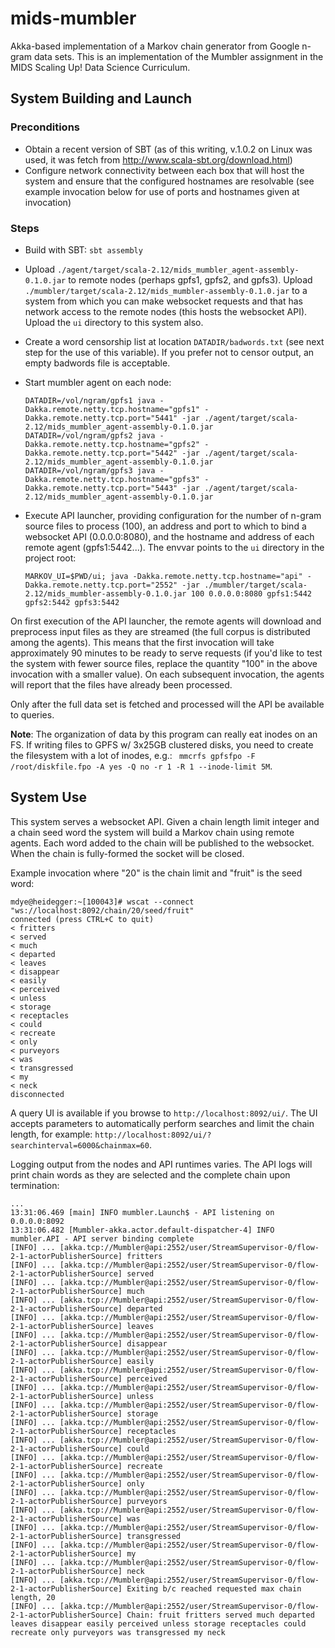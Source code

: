 # mids-mumbler

Akka-based implementation of a Markov chain generator from Google n-gram data sets. This is an implementation of the Mumbler assignment in the MIDS Scaling Up! Data Science Curriculum.

## System Building and Launch

### Preconditions

* Obtain a recent version of SBT (as of this writing, v.1.0.2 on Linux was used, it was fetch from http://www.scala-sbt.org/download.html)
* Configure network connectivity between each box that will host the system and ensure that the configured hostnames are resolvable (see example invocation below for use of ports and hostnames given at invocation)

### Steps

* Build with SBT: `sbt assembly`

* Upload `./agent/target/scala-2.12/mids_mumbler_agent-assembly-0.1.0.jar` to remote nodes (perhaps gpfs1, gpfs2, and gpfs3). Upload `./mumbler/target/scala-2.12/mids_mumbler-assembly-0.1.0.jar` to a system from which you can make websocket requests and that has network access to the remote nodes (this hosts the websocket API). Upload the `ui` directory to this system also.

* Create a word censorship list at location `DATADIR/badwords.txt` (see next step for the use of this variable). If you prefer not to censor output, an empty badwords file is acceptable.

* Start mumbler agent on each node:

      DATADIR=/vol/ngram/gpfs1 java -Dakka.remote.netty.tcp.hostname="gpfs1" -Dakka.remote.netty.tcp.port="5441" -jar ./agent/target/scala-2.12/mids_mumbler_agent-assembly-0.1.0.jar
      DATADIR=/vol/ngram/gpfs2 java -Dakka.remote.netty.tcp.hostname="gpfs2" -Dakka.remote.netty.tcp.port="5442" -jar ./agent/target/scala-2.12/mids_mumbler_agent-assembly-0.1.0.jar
      DATADIR=/vol/ngram/gpfs3 java -Dakka.remote.netty.tcp.hostname="gpfs3" -Dakka.remote.netty.tcp.port="5443" -jar ./agent/target/scala-2.12/mids_mumbler_agent-assembly-0.1.0.jar

* Execute API launcher, providing configuration for the number of n-gram source files to process (100), an address and port to which to bind a websocket API (0.0.0.0:8080), and the hostname and address of each remote agent (gpfs1:5442...). The envvar points to the `ui` directory in the project root:

      MARKOV_UI=$PWD/ui; java -Dakka.remote.netty.tcp.hostname="api" -Dakka.remote.netty.tcp.port="2552" -jar ./mumbler/target/scala-2.12/mids_mumbler-assembly-0.1.0.jar 100 0.0.0.0:8080 gpfs1:5442 gpfs2:5442 gpfs3:5442

On first execution of the API launcher, the remote agents will download and preprocess input files as they are streamed (the full corpus is distributed among the agents). This means that the first invocation will take approximately 90 minutes to be ready to serve requests (if you'd like to test the system with fewer source files, replace the quantity "100" in the above invocation with a smaller value). On each subsequent invocation, the agents will report that the files have already been processed.

Only after the full data set is fetched and processed will the API be available to queries.

**Note**: The organization of data by this program can really eat inodes on an FS. If writing files to GPFS w/ 3x25GB clustered disks, you need to create the filesystem with a lot of inodes, e.g.: ` mmcrfs gpfsfpo -F /root/diskfile.fpo -A yes -Q no -r 1 -R 1 --inode-limit 5M`.

## System Use

This system serves a websocket API. Given a chain length limit integer and a chain seed word the system will build a Markov chain using remote agents. Each word added to the chain will be published to the websocket. When the chain is fully-formed the socket will be closed.

Example invocation where "20" is the chain limit and "fruit" is the seed word:

    mdye@heidegger:~[100043]# wscat --connect "ws://localhost:8092/chain/20/seed/fruit"
    connected (press CTRL+C to quit)
    < fritters
    < served
    < much
    < departed
    < leaves
    < disappear
    < easily
    < perceived
    < unless
    < storage
    < receptacles
    < could
    < recreate
    < only
    < purveyors
    < was
    < transgressed
    < my
    < neck
    disconnected

A query UI is available if you browse to `http://localhost:8092/ui/`. The UI accepts parameters to automatically perform searches and limit the chain length, for example: `http://localhost:8092/ui/?searchinterval=6000&chainmax=60`.

Logging output from the nodes and API runtimes varies. The API logs will print chain words as they are selected and the complete chain upon termination:

    ...
    13:31:06.469 [main] INFO mumbler.Launch$ - API listening on 0.0.0.0:8092
    13:31:06.482 [Mumbler-akka.actor.default-dispatcher-4] INFO mumbler.API - API server binding complete
    [INFO] ... [akka.tcp://Mumbler@api:2552/user/StreamSupervisor-0/flow-2-1-actorPublisherSource] fritters
    [INFO] ... [akka.tcp://Mumbler@api:2552/user/StreamSupervisor-0/flow-2-1-actorPublisherSource] served
    [INFO] ... [akka.tcp://Mumbler@api:2552/user/StreamSupervisor-0/flow-2-1-actorPublisherSource] much
    [INFO] ... [akka.tcp://Mumbler@api:2552/user/StreamSupervisor-0/flow-2-1-actorPublisherSource] departed
    [INFO] ... [akka.tcp://Mumbler@api:2552/user/StreamSupervisor-0/flow-2-1-actorPublisherSource] leaves
    [INFO] ... [akka.tcp://Mumbler@api:2552/user/StreamSupervisor-0/flow-2-1-actorPublisherSource] disappear
    [INFO] ... [akka.tcp://Mumbler@api:2552/user/StreamSupervisor-0/flow-2-1-actorPublisherSource] easily
    [INFO] ... [akka.tcp://Mumbler@api:2552/user/StreamSupervisor-0/flow-2-1-actorPublisherSource] perceived
    [INFO] ... [akka.tcp://Mumbler@api:2552/user/StreamSupervisor-0/flow-2-1-actorPublisherSource] unless
    [INFO] ... [akka.tcp://Mumbler@api:2552/user/StreamSupervisor-0/flow-2-1-actorPublisherSource] storage
    [INFO] ... [akka.tcp://Mumbler@api:2552/user/StreamSupervisor-0/flow-2-1-actorPublisherSource] receptacles
    [INFO] ... [akka.tcp://Mumbler@api:2552/user/StreamSupervisor-0/flow-2-1-actorPublisherSource] could
    [INFO] ... [akka.tcp://Mumbler@api:2552/user/StreamSupervisor-0/flow-2-1-actorPublisherSource] recreate
    [INFO] ... [akka.tcp://Mumbler@api:2552/user/StreamSupervisor-0/flow-2-1-actorPublisherSource] only
    [INFO] ... [akka.tcp://Mumbler@api:2552/user/StreamSupervisor-0/flow-2-1-actorPublisherSource] purveyors
    [INFO] ... [akka.tcp://Mumbler@api:2552/user/StreamSupervisor-0/flow-2-1-actorPublisherSource] was
    [INFO] ... [akka.tcp://Mumbler@api:2552/user/StreamSupervisor-0/flow-2-1-actorPublisherSource] transgressed
    [INFO] ... [akka.tcp://Mumbler@api:2552/user/StreamSupervisor-0/flow-2-1-actorPublisherSource] my
    [INFO] ... [akka.tcp://Mumbler@api:2552/user/StreamSupervisor-0/flow-2-1-actorPublisherSource] neck
    [INFO] ... [akka.tcp://Mumbler@api:2552/user/StreamSupervisor-0/flow-2-1-actorPublisherSource] Exiting b/c reached requested max chain length, 20
    [INFO] ... [akka.tcp://Mumbler@api:2552/user/StreamSupervisor-0/flow-2-1-actorPublisherSource] Chain: fruit fritters served much departed leaves disappear easily perceived unless storage receptacles could recreate only purveyors was transgressed my neck
